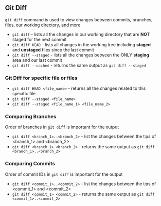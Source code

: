 ## Git Diff

`git diff` command is used to view changes between commits, branches, files, our working directory, and more

- `git diff` - lists all the changes in our working directory that are **NOT** staged for the next commit
- `git diff HEAD` - lists all changes in the working tree including **staged** and **unstaged** files since the last commit
- `git diff --staged` - lists all the changes between the ONLY **staging** area and our last commit
- `git diff --cached` - returns the same output as `git diff --staged`

### Git Diff for specific file or files

- `git diff HEAD <file_name>` - returns all the changes related to this specific file
- `git diff --staged <file_name>`
- `git diff --staged <file_name_1> <file_name_2>`

### Comparing Branches

Order of branches in `git diff` is important for the output

- `git diff <branch_1>..<branch_2>` - list the changes between the tips of <branch_1> and <branch_2>
- `git diff <branch_1> <branch_2>` - returns the same output as `git diff <branch_1>..<branch_2>`

### Comparing Commits

Order of commit IDs in `git diff` is important for the output

- `git diff <commit_1>..<commit_2>` - list the changes between the tips of <commit_1> and <commit_2>
- `git diff <commit_1> <commit_2>` - returns the same output as `git diff <commit_1>..<commit_2>`
